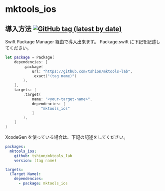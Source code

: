 # mktools_ios
## 導入方法 [![GitHub tag (latest by date)](https://img.shields.io/github/v/tag/tshion/mktools_lab)](https://github.com/tshion/mktools_lab/tags/latest)
Swift Package Manager 経由で導入出来ます。
Package.swift に下記を記述してください。

``` swift
let package = Package(
    dependencies: [
        .package(
            url: "https://github.com/tshion/mktools-lab",
            .exact("(tag name)")
        ),
    ],
    targets: [
        .target(
            name: "<your-target-name>",
            dependencies: [
                "mktools_ios"
            ]
        ),
    ]
)
```

XcodeGen を使っている場合は、下記の記述をしてください。
``` yaml
packages:
  mktools_ios:
    github: tshion/mktools_lab
    version: (tag name)

targets:
  (Target Name):
    dependencies:
      - package: mktools_ios
```
